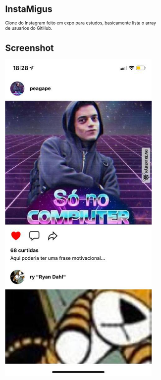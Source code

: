# InstaMigus
Clone do Instagram feito em expo para estudos, basicamente lista o array de usuarios do GitHub.

# Screenshot
<img src="https://github.com/peagape/InstaMigus/blob/master/screenshot/1.jpeg?raw=true"/>
